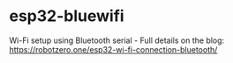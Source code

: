 # esp32-bluewifi
Wi-Fi setup using Bluetooth serial - Full details on the blog: https://robotzero.one/esp32-wi-fi-connection-bluetooth/
